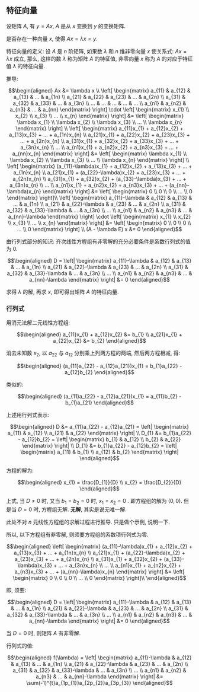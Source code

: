 ## 特征向量

设矩阵 $A$, 有 $y = Ax$, $A$ 是从 $x$ 变换到 $y$ 的变换矩阵. 

是否存在一种向量 $x$, 使得 $Ax = \lambda x = y$. 

特征向量的定义: 设 $A$ 是 $n$ 阶矩阵, 如果数 $\lambda$ 和 $n$ 维非零向量 $x$ 使关系式: $Ax = \lambda x$ 成立, 那么, 这样的数 $\lambda$ 称为矩阵 $A$ 的特征值, 非零向量 $x$ 称为 $A$ 的对应于特征值 $\lambda$ 的特征向量. 

推导: 

$$\begin{aligned} Ax &= \lambda x \\ \left[
\begin{matrix} a_{11} & a_{12} & a_{13} & ... & a_{1n} \\ a_{21} & a_{22} & a_{23} & ... & a_{2n} \\ a_{31} & a_{32} & a_{33} & ... & a_{3n} \\ ... & ... & ... & ... & ... \\ a_{n1} & a_{n2} & a_{n3} & ... & a_{nn} \end{matrix}
\right] \cdot \left[
\begin{matrix} x_{1} \\ x_{2} \\ x_{3} \\ ... \\ x_{n} \end{matrix}
\right] &= \left[
\begin{matrix} \lambda x_{1} \\ \lambda x_{2} \\ \lambda x_{3} \\ ... \\ \lambda x_{n} \end{matrix}
\right] \\ \left[
\begin{matrix} a_{11}x_{1} + a_{12}x_{2} + a_{13}x_{3} + ... + a_{1n}x_{n} \\ a_{21}x_{1} + a_{22}x_{2} + a_{23}x_{3} + ... + a_{2n}x_{n} \\ a_{31}x_{1} + a_{32}x_{2} + a_{33}x_{3} + ... + a_{3n}x_{n} \\ ... \\ a_{n1}x_{1} + a_{n2}x_{2} + a_{n3}x_{3} + ... + a_{nn}x_{n} \end{matrix}
\right] &= \left[
\begin{matrix} \lambda x_{1} \\ \lambda x_{2} \\ \lambda x_{3} \\ ... \\ \lambda x_{n} \end{matrix}
\right] \\ \left[
\begin{matrix} (a_{11}-\lambda)x_{1} + a_{12}x_{2} + a_{13}x_{3} + ... + a_{1n}x_{n} \\ a_{21}x_{1} + (a_{22}-\lambda)x_{2} + a_{23}x_{3} + ... + a_{2n}x_{n} \\ a_{31}x_{1} + a_{32}x_{2} + (a_{33}-\lambda)x_{3} + ... + a_{3n}x_{n} \\ ... \\ a_{n1}x_{1} + a_{n2}x_{2} + a_{n3}x_{3} + ... + (a_{nn}-\lambda)x_{n} \end{matrix}
\right] &= \left[
\begin{matrix} 0 \\ 0 \\ 0 \\ ... \\ 0 \end{matrix}
\right]\\ \left[
\begin{matrix} a_{11}-\lambda & a_{12} & a_{13} & ... & a_{1n} \\ a_{21} & a_{22}-\lambda & a_{23} & ... & a_{2n} \\ a_{31} & a_{32} & a_{33}-\lambda & ... & a_{3n} \\ ... \\ a_{n1} & a_{n2} & a_{n3} & ... & a_{nn}-\lambda \end{matrix}
\right] \cdot \left[
\begin{matrix} x_{1} \\ x_{2} \\ x_{3} \\ ... \\ x_{n} \end{matrix}
\right] &= \left[
\begin{matrix} 0 \\ 0 \\ 0 \\ ... \\ 0 \end{matrix}
\right] \\ (A - \lambda E) x &= 0 \end{aligned}$$



由行列式部分的知识: 齐次线性方程组有非零解的充分必要条件是系数行列式的值为 0. 

$$\begin{aligned} D = \left|
\begin{matrix} a_{11}-\lambda & a_{12} & a_{13} & ... & a_{1n} \\ a_{21} & a_{22}-\lambda & a_{23} & ... & a_{2n} \\ a_{31} & a_{32} & a_{33}-\lambda & ... & a_{3n} \\ ... \\ a_{n1} & a_{n2} & a_{n3} & ... & a_{nn}-\lambda \end{matrix}
\right| &= 0 \end{aligned}$$

求得 $\lambda$ 的解, 再求 $x$, 即可得出矩阵 $A$ 的特征向量. 



### 行列式

用消元法解二元线性方程组: 

$$\begin{aligned} a_{11}x_{1} + a_{12}x_{2} &= b_{1} \\ a_{21}x_{1} + a_{22}x_{2} &= b_{2} \end{aligned}$$

消去未知数 $x_{2}$, 以 $a_{22}$ 与 $a_{12}$ 分别乘上列两方程的两端, 然后两方程相减, 得: 

$$\begin{aligned} (a_{11}a_{22} - a_{12}a_{21})x_{1} = b_{1}a_{22} - a_{12}b_{2} \end{aligned}$$

类似的: 

$$\begin{aligned} (a_{11}a_{22} - a_{12}a_{21})x_{1} = a_{11}b_{2} - b_{1}a_{21} \end{aligned}$$

上述用行列式表示: 



$$\begin{aligned} D &= a_{11}a_{22} - a_{12}a_{21} = \left|
\begin{matrix} a_{11} & a_{12} \\ a_{21} & a_{22} \end{matrix}
\right| \\ D_{1} &= b_{1}a_{22} - a_{12}b_{2} = \left|
\begin{matrix} b_{1} & a_{12} \\ b_{2} & a_{22} \end{matrix}
\right| \\ D_{1} &= b_{1}a_{22} - a_{12}b_{2} = \left|
\begin{matrix} a_{11} & b_{1} \\ a_{12} & b_{2} \end{matrix}
\right| \end{aligned}$$

方程的解为: 

$$\begin{aligned} x_{1} = \frac{D_{1}}{D} \\ x_{2} = \frac{D_{2}}{D} \end{aligned}$$

上式, 当 $D \ne 0$ 时, 又当 $b_{1} = b_{2} = 0$ 时, $x_{1} = x_{2} = 0$ . 即方程组的解为 $(0, 0)$. 但是当 $D=0$ 时, 方程组无解. **无解**, 其实是说无唯一解. 

此处不对 $n$ 元线性方程组的求解过程进行推导. 只是做个示例, 说明一下. 

所以, 以下方程组有非零解, 则须要方程组的系数项行列式为零. 

$$\begin{aligned}  \left[
\begin{matrix} (a_{11}-\lambda)x_{1} + a_{12}x_{2} + a_{13}x_{3} + ... + a_{1n}x_{n} \\ a_{21}x_{1} + (a_{22}-\lambda)x_{2} + a_{23}x_{3} + ... + a_{2n}x_{n} \\ a_{31}x_{1} + a_{32}x_{2} + (a_{33}-\lambda)x_{3} + ... + a_{3n}x_{n} \\ ... \\ a_{n1}x_{1} + a_{n2}x_{2} + a_{n3}x_{3} + ... + (a_{nn}-\lambda)x_{n} \end{matrix}
\right] &= \left[
\begin{matrix} 0 \\ 0 \\ 0 \\ ... \\ 0 \end{matrix}
\right]\\ \end{aligned}$$

即, 须要: 

$$\begin{aligned} D = \left|
\begin{matrix} a_{11}-\lambda & a_{12} & a_{13} & ... & a_{1n} \\ a_{21} & a_{22}-\lambda & a_{23} & ... & a_{2n} \\ a_{31} & a_{32} & a_{33}-\lambda & ... & a_{3n} \\ ... \\ a_{n1} & a_{n2} & a_{n3} & ... & a_{nn}-\lambda \end{matrix}
\right| &= 0 \end{aligned}$$

当 $D=0$ 时, 则矩阵 $A$ 有非零解. 



行列式的值: 

$$\begin{aligned} f(\lambda) = \left|
\begin{matrix} a_{11}-\lambda & a_{12} & a_{13} & ... & a_{1n} \\ a_{21} & a_{22}-\lambda & a_{23} & ... & a_{2n} \\ a_{31} & a_{32} & a_{33}-\lambda & ... & a_{3n} \\ ... \\ a_{n1} & a_{n2} & a_{n3} & ... & a_{nn}-\lambda \end{matrix}
\right| &= \sum(-1)^{t}a_{1p_{1}}a_{2p_{2}}a_{3p_{3}} \end{aligned}$$













